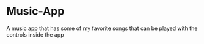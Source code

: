 # Music-App
 A music app that has some of my favorite songs that can be played with the controls inside the app
